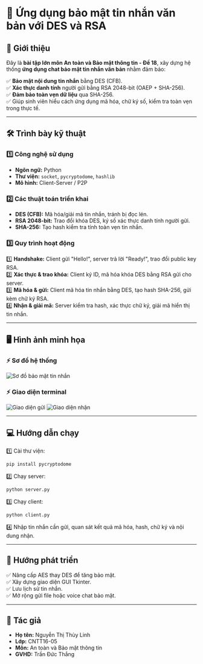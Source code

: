 # 📡 Ứng dụng bảo mật tin nhắn văn bản với DES và RSA

## 🚀 Giới thiệu

Đây là **bài tập lớn môn An toàn và Bảo mật thông tin - Đề 18**, xây dựng hệ thống **ứng dụng chat bảo mật tin nhắn văn bản** nhằm đảm bảo:

✅ **Bảo mật nội dung tin nhắn** bằng DES (CFB).  
✅ **Xác thực danh tính** người gửi bằng RSA 2048-bit (OAEP + SHA-256).  
✅ **Đảm bảo toàn vẹn dữ liệu** qua SHA-256.  
✅ Giúp sinh viên hiểu cách ứng dụng mã hóa, chữ ký số, kiểm tra toàn vẹn trong thực tế.

---

## 🛠️ Trình bày kỹ thuật

### 1️⃣ Công nghệ sử dụng

- **Ngôn ngữ:** Python
- **Thư viện:** `socket`, `pycryptodome`, `hashlib`
- **Mô hình:** Client-Server / P2P

### 2️⃣ Các thuật toán triển khai

- **DES (CFB):** Mã hóa/giải mã tin nhắn, tránh bị đọc lén.
- **RSA 2048-bit:** Trao đổi khóa DES, ký số xác thực danh tính người gửi.
- **SHA-256:** Tạo hash kiểm tra tính toàn vẹn tin nhắn.

### 3️⃣ Quy trình hoạt động

1️⃣ **Handshake:** Client gửi "Hello!", server trả lời "Ready!", trao đổi public key RSA.  
2️⃣ **Xác thực & trao khóa:** Client ký ID, mã hóa khóa DES bằng RSA gửi cho server.  
3️⃣ **Mã hóa & gửi:** Client mã hóa tin nhắn bằng DES, tạo hash SHA-256, gửi kèm chữ ký RSA.  
4️⃣ **Nhận & giải mã:** Server kiểm tra hash, xác thực chữ ký, giải mã hiển thị tin nhắn.

---

## 🖥️ Hình ảnh minh họa

### ⚡ Sơ đồ hệ thống

![Sơ đồ bảo mật tin nhắn](link_anh_so_do)

### ⚡ Giao diện terminal

![Giao diện gửi]()
![Giao diện nhận]()

---

## 💻 Hướng dẫn chạy

1️⃣ Cài thư viện:
```bash
pip install pycryptodome
```

2️⃣ Chạy server:
```bash
python server.py
```

3️⃣ Chạy client:
```bash
python client.py
```

4️⃣ Nhập tin nhắn cần gửi, quan sát kết quả mã hóa, hash, chữ ký và nội dung nhận.

---

## 🌱 Hướng phát triển

✅ Nâng cấp AES thay DES để tăng bảo mật.  
✅ Xây dựng giao diện GUI Tkinter.  
✅ Lưu lịch sử tin nhắn.  
✅ Mở rộng gửi file hoặc voice chat bảo mật.

---

## 🪪 Tác giả

- **Họ tên:** Nguyễn Thị Thùy Linh
- **Lớp:** CNTT16-05
- **Môn:** An toàn và Bảo mật thông tin
- **GVHD:** Trần Đức Thắng


